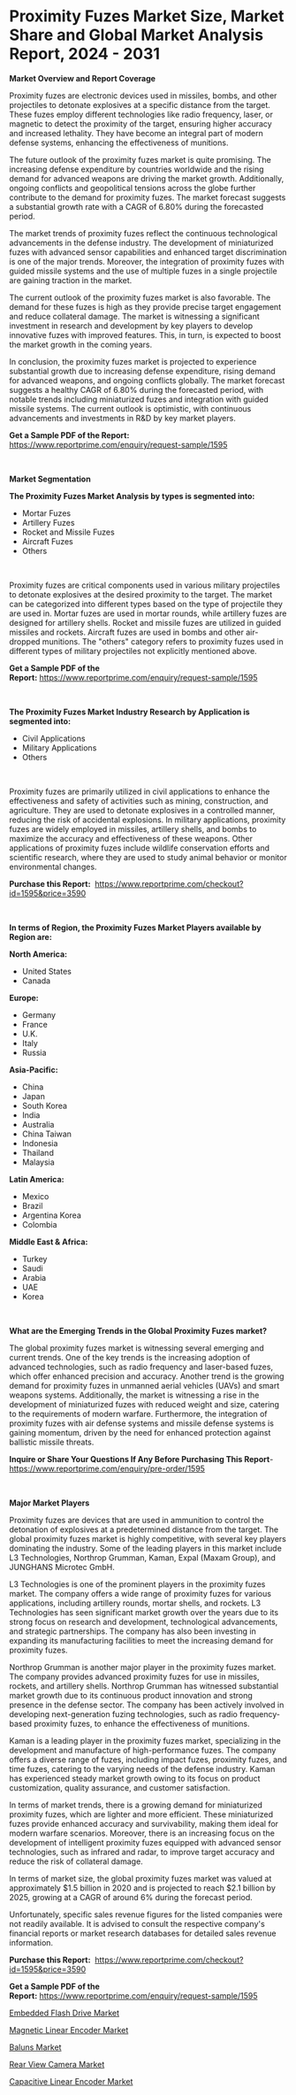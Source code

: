 <p><h1>Proximity Fuzes Market Size, Market Share and Global Market Analysis Report, 2024 - 2031</h1></p><p><strong>Market Overview and Report Coverage</strong></p>
<p><p>Proximity fuzes are electronic devices used in missiles, bombs, and other projectiles to detonate explosives at a specific distance from the target. These fuzes employ different technologies like radio frequency, laser, or magnetic to detect the proximity of the target, ensuring higher accuracy and increased lethality. They have become an integral part of modern defense systems, enhancing the effectiveness of munitions.</p><p>The future outlook of the proximity fuzes market is quite promising. The increasing defense expenditure by countries worldwide and the rising demand for advanced weapons are driving the market growth. Additionally, ongoing conflicts and geopolitical tensions across the globe further contribute to the demand for proximity fuzes. The market forecast suggests a substantial growth rate with a CAGR of 6.80% during the forecasted period.</p><p>The market trends of proximity fuzes reflect the continuous technological advancements in the defense industry. The development of miniaturized fuzes with advanced sensor capabilities and enhanced target discrimination is one of the major trends. Moreover, the integration of proximity fuzes with guided missile systems and the use of multiple fuzes in a single projectile are gaining traction in the market.</p><p>The current outlook of the proximity fuzes market is also favorable. The demand for these fuzes is high as they provide precise target engagement and reduce collateral damage. The market is witnessing a significant investment in research and development by key players to develop innovative fuzes with improved features. This, in turn, is expected to boost the market growth in the coming years.</p><p>In conclusion, the proximity fuzes market is projected to experience substantial growth due to increasing defense expenditure, rising demand for advanced weapons, and ongoing conflicts globally. The market forecast suggests a healthy CAGR of 6.80% during the forecasted period, with notable trends including miniaturized fuzes and integration with guided missile systems. The current outlook is optimistic, with continuous advancements and investments in R&D by key market players.</p></p>
<p><strong>Get a Sample PDF of the Report:</strong> <a href="https://www.reportprime.com/enquiry/request-sample/1595">https://www.reportprime.com/enquiry/request-sample/1595</a></p>
<p>&nbsp;</p>
<p><strong>Market Segmentation</strong></p>
<p><strong>The Proximity Fuzes Market Analysis by types is segmented into:</strong></p>
<p><ul><li>Mortar Fuzes</li><li>Artillery Fuzes</li><li>Rocket and Missile Fuzes</li><li>Aircraft Fuzes</li><li>Others</li></ul></p>
<p>&nbsp;</p>
<p><p>Proximity fuzes are critical components used in various military projectiles to detonate explosives at the desired proximity to the target. The market can be categorized into different types based on the type of projectile they are used in. Mortar fuzes are used in mortar rounds, while artillery fuzes are designed for artillery shells. Rocket and missile fuzes are utilized in guided missiles and rockets. Aircraft fuzes are used in bombs and other air-dropped munitions. The "others" category refers to proximity fuzes used in different types of military projectiles not explicitly mentioned above.</p></p>
<p><strong>Get a Sample PDF of the Report:</strong>&nbsp;<a href="https://www.reportprime.com/enquiry/request-sample/1595">https://www.reportprime.com/enquiry/request-sample/1595</a></p>
<p>&nbsp;</p>
<p><strong>The Proximity Fuzes Market Industry Research by Application is segmented into:</strong></p>
<p><ul><li>Civil Applications</li><li>Military Applications</li><li>Others</li></ul></p>
<p>&nbsp;</p>
<p><p>Proximity fuzes are primarily utilized in civil applications to enhance the effectiveness and safety of activities such as mining, construction, and agriculture. They are used to detonate explosives in a controlled manner, reducing the risk of accidental explosions. In military applications, proximity fuzes are widely employed in missiles, artillery shells, and bombs to maximize the accuracy and effectiveness of these weapons. Other applications of proximity fuzes include wildlife conservation efforts and scientific research, where they are used to study animal behavior or monitor environmental changes.</p></p>
<p><strong>Purchase this Report:</strong>&nbsp; <a href="https://www.reportprime.com/checkout?id=1595&price=3590">https://www.reportprime.com/checkout?id=1595&price=3590</a></p>
<p>&nbsp;</p>
<p><strong>In terms of Region, the Proximity Fuzes Market Players available by Region are:</strong></p>
<p>
    <p> <strong> North America: </strong>
        <ul>
            <li>United States</li>
            <li>Canada</li>
        </ul>
        </p> 
    <p> <strong> Europe: </strong>
        <ul>
            <li>Germany</li>
            <li>France</li>
            <li>U.K.</li>
            <li>Italy</li>
            <li>Russia</li>
        </ul>
        </p> 
    <p> <strong> Asia-Pacific: </strong>
        <ul>
            <li>China</li>
            <li>Japan</li>
            <li>South Korea</li>
            <li>India</li>
            <li>Australia</li>
            <li>China Taiwan</li>
            <li>Indonesia</li>
            <li>Thailand</li>
            <li>Malaysia</li>
        </ul>
        </p> 
    <p> <strong> Latin America: </strong>
        <ul>
            <li>Mexico</li>
            <li>Brazil</li>
            <li>Argentina Korea</li>
            <li>Colombia</li>
        </ul>
        </p> 
    <p> <strong> Middle East & Africa: </strong>
        <ul>
            <li>Turkey</li>
            <li>Saudi</li>
            <li>Arabia</li>
            <li>UAE</li>
            <li>Korea</li>
        </ul>
    </p>
    </p>
<p>&nbsp;</p>
<p><strong>What are the Emerging Trends in the Global Proximity Fuzes market?</strong></p>
<p><p>The global proximity fuzes market is witnessing several emerging and current trends. One of the key trends is the increasing adoption of advanced technologies, such as radio frequency and laser-based fuzes, which offer enhanced precision and accuracy. Another trend is the growing demand for proximity fuzes in unmanned aerial vehicles (UAVs) and smart weapons systems. Additionally, the market is witnessing a rise in the development of miniaturized fuzes with reduced weight and size, catering to the requirements of modern warfare. Furthermore, the integration of proximity fuzes with air defense systems and missile defense systems is gaining momentum, driven by the need for enhanced protection against ballistic missile threats.</p></p>
<p><strong>Inquire or Share Your Questions If Any Before Purchasing This Report</strong>- <a href="https://www.reportprime.com/enquiry/pre-order/1595">https://www.reportprime.com/enquiry/pre-order/1595</a></p>
<p>&nbsp;</p>
<p><strong>Major Market Players</strong></p>
<p><p>Proximity fuzes are devices that are used in ammunition to control the detonation of explosives at a predetermined distance from the target. The global proximity fuzes market is highly competitive, with several key players dominating the industry. Some of the leading players in this market include L3 Technologies, Northrop Grumman, Kaman, Expal (Maxam Group), and JUNGHANS Microtec GmbH.</p><p>L3 Technologies is one of the prominent players in the proximity fuzes market. The company offers a wide range of proximity fuzes for various applications, including artillery rounds, mortar shells, and rockets. L3 Technologies has seen significant market growth over the years due to its strong focus on research and development, technological advancements, and strategic partnerships. The company has also been investing in expanding its manufacturing facilities to meet the increasing demand for proximity fuzes.</p><p>Northrop Grumman is another major player in the proximity fuzes market. The company provides advanced proximity fuzes for use in missiles, rockets, and artillery shells. Northrop Grumman has witnessed substantial market growth due to its continuous product innovation and strong presence in the defense sector. The company has been actively involved in developing next-generation fuzing technologies, such as radio frequency-based proximity fuzes, to enhance the effectiveness of munitions.</p><p>Kaman is a leading player in the proximity fuzes market, specializing in the development and manufacture of high-performance fuzes. The company offers a diverse range of fuzes, including impact fuzes, proximity fuzes, and time fuzes, catering to the varying needs of the defense industry. Kaman has experienced steady market growth owing to its focus on product customization, quality assurance, and customer satisfaction.</p><p>In terms of market trends, there is a growing demand for miniaturized proximity fuzes, which are lighter and more efficient. These miniaturized fuzes provide enhanced accuracy and survivability, making them ideal for modern warfare scenarios. Moreover, there is an increasing focus on the development of intelligent proximity fuzes equipped with advanced sensor technologies, such as infrared and radar, to improve target accuracy and reduce the risk of collateral damage.</p><p>In terms of market size, the global proximity fuzes market was valued at approximately $1.5 billion in 2020 and is projected to reach $2.1 billion by 2025, growing at a CAGR of around 6% during the forecast period.</p><p>Unfortunately, specific sales revenue figures for the listed companies were not readily available. It is advised to consult the respective company's financial reports or market research databases for detailed sales revenue information.</p></p>
<p><strong>Purchase this Report:</strong>&nbsp;&nbsp;<a href="https://www.reportprime.com/checkout?id=1595&price=3590">https://www.reportprime.com/checkout?id=1595&price=3590</a></p>
<p></p>
<p><strong>Get a Sample PDF of the Report:</strong>&nbsp;<a href="https://www.reportprime.com/enquiry/request-sample/1595">https://www.reportprime.com/enquiry/request-sample/1595</a></p>
<p><p><a href="https://github.com/yoshih12/Market-Research-Report-List-1/blob/main/embedded-flash-drive-market.md">Embedded Flash Drive Market</a></p><p><a href="https://github.com/changoleonlaverguenzanoexiste/Market-Research-Report-List-1/blob/main/magnetic-linear-encoder-market.md">Magnetic Linear Encoder Market</a></p><p><a href="https://github.com/irfadac/Market-Research-Report-List-1/blob/main/baluns-market.md">Baluns Market</a></p><p><a href="https://github.com/guneycigdem35/Market-Research-Report-List-1/blob/main/rear-view-camera-market.md">Rear View Camera Market</a></p><p><a href="https://github.com/mharielmesa/Market-Research-Report-List-1/blob/main/capacitive-linear-encoder-market.md">Capacitive Linear Encoder Market</a></p></p>